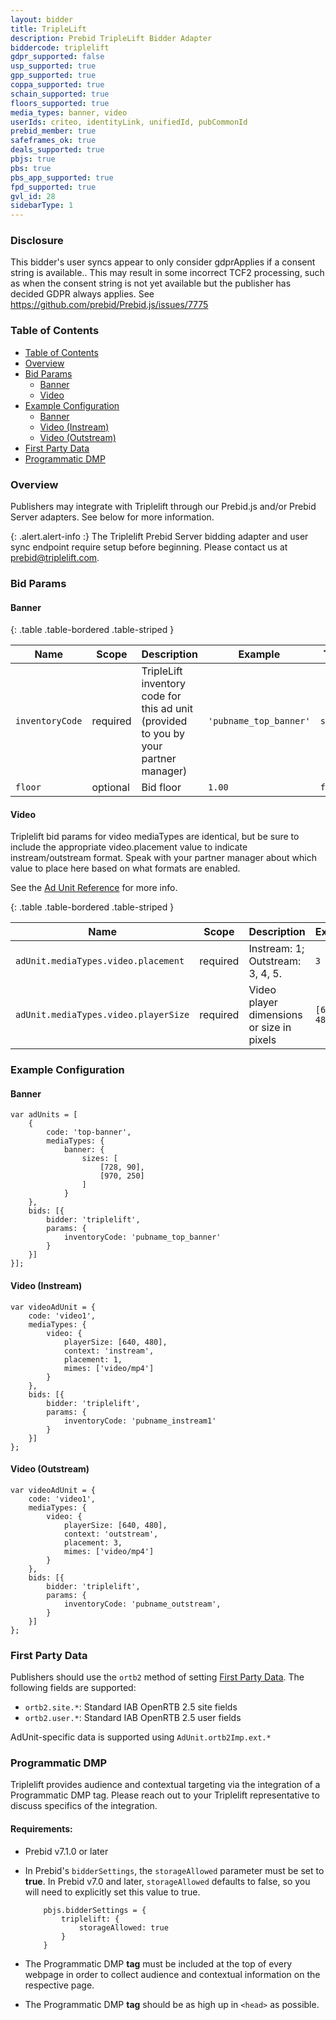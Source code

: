 ```yaml
---
layout: bidder
title: TripleLift
description: Prebid TripleLift Bidder Adapter
biddercode: triplelift
gdpr_supported: false
usp_supported: true
gpp_supported: true
coppa_supported: true
schain_supported: true
floors_supported: true
media_types: banner, video
userIds: criteo, identityLink, unifiedId, pubCommonId
prebid_member: true
safeframes_ok: true
deals_supported: true
pbjs: true
pbs: true
pbs_app_supported: true
fpd_supported: true
gvl_id: 28
sidebarType: 1
---
```


### Disclosure

This bidder's user syncs appear to only consider gdprApplies if a consent string is available.. This may result in some incorrect TCF2 processing, such as when the consent string is not yet available but the publisher has decided GDPR always applies. See https://github.com/prebid/Prebid.js/issues/7775

### Table of Contents

- [Table of Contents](#table-of-contents)
- [Overview](#overview)
- [Bid Params](#bid-params)
  - [Banner](#banner)
  - [Video](#video)
- [Example Configuration](#example-configuration)
  - [Banner](#banner-1)
  - [Video (Instream)](#video-instream)
  - [Video (Outstream)](#video-outstream)
- [First Party Data](#first-party-data)
- [Programmatic DMP](#triplelift-programmatic-dmp)

<a name="triplelift-overview" />

### Overview

Publishers may integrate with Triplelift through our Prebid.js and/or Prebid Server adapters. See below for more information.

{: .alert.alert-info :}
The Triplelift Prebid Server bidding adapter and user sync endpoint require setup before beginning. Please contact us at prebid@triplelift.com.

<a name="triplelift-bid-params" />

### Bid Params

#### Banner

{: .table .table-bordered .table-striped }

| Name            | Scope                        | Description                                                                          | Example                                     | Type     |
|-----------------|------------------------------|--------------------------------------------------------------------------------------|---------------------------------------------|----------|
| `inventoryCode` | required                     | TripleLift inventory code for this ad unit (provided to you by your partner manager) | `'pubname_top_banner'`                      | `string` |
| `floor`         | optional                     | Bid floor                                                                            | `1.00`                                      | `float`  |


#### Video

Triplelift bid params for video mediaTypes are identical, but be sure to include the appropriate video.placement value to indicate instream/outstream format. Speak with your partner manager about which value to place here based on what formats are enabled.

See the [Ad Unit Reference](https://docs.prebid.org/dev-docs/adunit-reference.html#adunitmediatypesvideo) for more info.

{: .table .table-bordered .table-striped }

| Name            | Scope                        | Description                                                                          | Example                                     | Type     |
|-----------------|------------------------------|--------------------------------------------------------------------------------------|---------------------------------------------|----------|
| `adUnit.mediaTypes.video.placement`         | required                   | Instream: 1;      Outstream: 3, 4, 5.                      | `3`                                         | `int`  |
| `adUnit.mediaTypes.video.playerSize` | required | Video player dimensions or size in pixels | `[640, 480]` | `integer array` |

<a name="triplelift-config" />

### Example Configuration

#### Banner

```
var adUnits = [
    {
        code: 'top-banner',
        mediaTypes: {
            banner: {
                sizes: [
                    [728, 90],
                    [970, 250]
                ]
            }
    },
    bids: [{
        bidder: 'triplelift',
        params: {
            inventoryCode: 'pubname_top_banner'
        }
    }]
}];
```

#### Video (Instream)

```
var videoAdUnit = {
    code: 'video1',
    mediaTypes: {
        video: {
            playerSize: [640, 480],
            context: 'instream',
            placement: 1,
            mimes: ['video/mp4']
        }
    },
    bids: [{
        bidder: 'triplelift',
        params: {
            inventoryCode: 'pubname_instream1'
        }
    }]
};
```

#### Video (Outstream)

```
var videoAdUnit = {
    code: 'video1',
    mediaTypes: {
        video: {
            playerSize: [640, 480],
            context: 'outstream',
            placement: 3,
            mimes: ['video/mp4']
        }
    },
    bids: [{
        bidder: 'triplelift',
        params: {
            inventoryCode: 'pubname_outstream',
        }
    }]
};
```

<a name="triplelift-first-party" />

### First Party Data

Publishers should use the `ortb2` method of setting [First Party Data](https://docs.prebid.org/features/firstPartyData.html). The following fields are supported:
- `ortb2.site.*`: Standard IAB OpenRTB 2.5 site fields
- `ortb2.user.*`: Standard IAB OpenRTB 2.5 user fields

AdUnit-specific data is supported using `AdUnit.ortb2Imp.ext.*`

<a name="triplelift-programmatic-dmp" />

### Programmatic DMP

Triplelift provides audience and contextual targeting via the integration of a Programmatic DMP tag. Please reach out to your Triplelift representative to discuss specifics of the integration. 

#### Requirements:
- Prebid v7.1.0 or later
- In Prebid's `bidderSettings`, the `storageAllowed` parameter must be set to **true**. In Prebid v7.0 and later, `storageAllowed` defaults to false, so you will need to explicitly set this value to true.

    ```
        pbjs.bidderSettings = {
            triplelift: {
                storageAllowed: true
            }
        }
    ```

- The Programmatic DMP **tag** must be included at the top of every webpage in order to collect audience and contextual information on the respective page.
- The Programmatic DMP **tag** should be as high up in `<head>` as possible.
